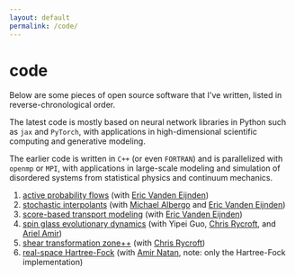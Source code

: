 ```yaml
---
layout: default 
permalink: /code/
---
```

# code
Below are some pieces of open source software that I've written, listed in reverse-chronological order. 

The latest code is mostly based on neural network libraries in Python such as `jax` and `PyTorch`, with applications in high-dimensional scientific computing and generative modeling. 

The earlier code is written in `C++` (or even `FORTRAN`) and is parallelized with `openmp` or `MPI`, with applications in large-scale modeling and simulation of disordered systems from statistical physics and continuum mechanics.

1. [active probability flows](https://github.com/nmboffi/active_pflows) (with [Eric Vanden Eijnden](https://wp.nyu.edu/courantinstituteofmathematicalsciences-eve2/))
1. [stochastic interpolants](https://github.com/malbergo/stochastic-interpolants) (with [Michael Albergo](http://malbergo.me) and [Eric Vanden Eijnden](https://wp.nyu.edu/courantinstituteofmathematicalsciences-eve2/))
1. [score-based transport modeling](https://github.com/nmboffi/sbtm) (with [Eric Vanden Eijnden](https://wp.nyu.edu/courantinstituteofmathematicalsciences-eve2/))
1. [spin glass evolutionary dynamics](https://github.com/nmboffi/spin_glass_evodyn/tree/main) (with Yipei Guo, [Chris Rycroft](https://people.math.wisc.edu/~chr/), and [Ariel Amir](https://www.weizmann.ac.il/complex/amir/))
1. [shear transformation zone++](https://github.com/nmboffi/stzpp) (with [Chris Rycroft](https://people.math.wisc.edu/~chr/))
1. [real-space Hartree-Fock](https://real-space.org) (with [Amir Natan](http://www.eng.tau.ac.il/~amirn/), note: only the Hartree-Fock implementation)
